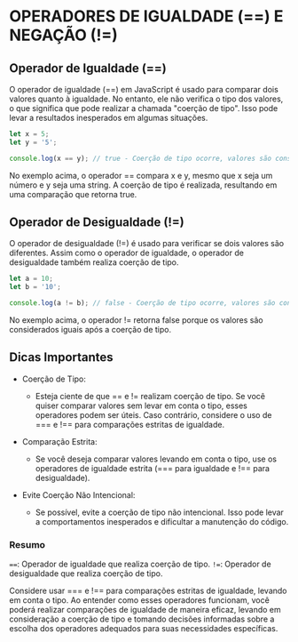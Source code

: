 # OPERADORES DE IGUALDADE (==) E NEGAÇÃO (!=)

## Operador de Igualdade (==)

O operador de igualdade (==) em JavaScript é usado para comparar dois valores quanto à igualdade. No entanto, ele não verifica o tipo dos valores, o que significa que pode realizar a chamada "coerção de tipo". Isso pode levar a resultados inesperados em algumas situações.

```js
let x = 5;
let y = '5';

console.log(x == y); // true - Coerção de tipo ocorre, valores são considerados iguais
```

No exemplo acima, o operador == compara x e y, mesmo que x seja um número e y seja uma string. A coerção de tipo é realizada, resultando em uma comparação que retorna true.

## Operador de Desigualdade (!=)

O operador de desigualdade (!=) é usado para verificar se dois valores são diferentes. Assim como o operador de igualdade, o operador de desigualdade também realiza coerção de tipo.

```js
let a = 10;
let b = '10';

console.log(a != b); // false - Coerção de tipo ocorre, valores são considerados iguais
```

No exemplo acima, o operador != retorna false porque os valores são considerados iguais após a coerção de tipo.

## Dicas Importantes

- Coerção de Tipo:

  - Esteja ciente de que == e != realizam coerção de tipo. Se você quiser comparar valores sem levar em conta o tipo, esses operadores podem ser úteis. Caso contrário, considere o uso de === e !== para comparações estritas de igualdade.

- Comparação Estrita:

  - Se você deseja comparar valores levando em conta o tipo, use os operadores de igualdade estrita (=== para igualdade e !== para desigualdade).

- Evite Coerção Não Intencional:
  - Se possível, evite a coerção de tipo não intencional. Isso pode levar a comportamentos inesperados e dificultar a manutenção do código.

### Resumo

`==`: Operador de igualdade que realiza coerção de tipo.
`!=`: Operador de desigualdade que realiza coerção de tipo.

Considere usar === e !== para comparações estritas de igualdade, levando em conta o tipo.
Ao entender como esses operadores funcionam, você poderá realizar comparações de igualdade de maneira eficaz, levando em consideração a coerção de tipo e tomando decisões informadas sobre a escolha dos operadores adequados para suas necessidades específicas.
